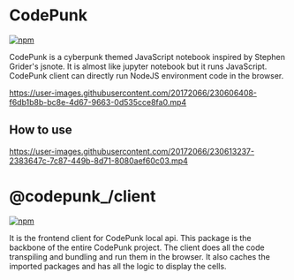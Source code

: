 # CodePunk
[![npm](https://img.shields.io/npm/v/codepunk)](https://www.npmjs.com/package/codepunk)


CodePunk is a cyberpunk themed JavaScript notebook inspired by Stephen Grider's jsnote. It is almost like jupyter notebook but it runs JavaScript.
CodePunk client can directly run NodeJS environment code in the browser.

https://user-images.githubusercontent.com/20172066/230606408-f6db1b8b-bc8e-4d67-9663-0d535cce8fa0.mp4

## How to use



https://user-images.githubusercontent.com/20172066/230613237-2383647c-7c87-449b-8d71-8080aef60c03.mp4



# @codepunk_/client

[![npm](https://img.shields.io/npm/v/@codepunk_/client)](https://www.npmjs.com/package/@codepunk_/client)

It is the frontend client for CodePunk local api. This package is the backbone of the entire CodePunk project. The client does all the code transpiling and bundling and run them in the browser. It also caches the imported packages and has all the logic to display the cells. 
